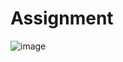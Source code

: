 # Assignment
![image](https://github.com/user-attachments/assets/8938797f-ed19-4e03-b210-ef96b52d8666)
